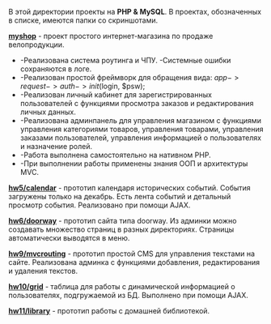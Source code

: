 В этой директории проекты на **PHP & MySQL**. В проектах, обозначенных в списке, имеются папки со скриншотами.

**[myshop](https://github.com/segakuz/repository/edit/master/PHP/myshop)** - 
проект простого интернет-магазина по продаже велопродукции. 
*	-Реализована система роутинга и ЧПУ. -Системные ошибки сохраняются в логе. 
*	-Реализован простой фреймворк для обращения вида: $app->request->auth->init($login, $psw); 
*	-Реализован личный кабинет для зарегистрированных пользователей с функциями просмотра заказов и редактирования личных данных. 
*	-Реализована админпанель для управления магазином с функциями управления категориями товаров, управления товарами, управления заказами пользователей, управления информацией о пользователях и назначение ролей. 
*	-Работа выполнена самостоятельно на нативном PHP. 
*	-При выполнении работы применены знания ООП и архитектуры MVC.

**[hw5/calendar](https://github.com/segakuz/repository/edit/master/PHP/hw5/calendar)** - 
прототип календаря исторических событий. События загружены только на декабрь. Есть лента событий и детальный просмотр события. Реализовано при помощи AJAX.

**[hw6/doorway](https://github.com/segakuz/repository/edit/master/PHP/hw6/doorway)** - 
прототип сайта типа doorway. Из админки можно создавать множество страниц в разных директориях. Страницы автоматически выводятся в меню.

**[hw9/mvcrouting](https://github.com/segakuz/repository/edit/master/PHP/hw9/mvcrouting)** - 
прототип простой CMS для управления текстами на сайте. Реализована админка с функциями добавления, редактирования и удаления текстов.

**[hw10/grid](https://github.com/segakuz/repository/edit/master/PHP/hw10/grid)** - 
таблица для работы с динамической информацией о пользователях, подгружаемой из БД. Выполнено при помощи AJAX.

**[hw11/library](https://github.com/segakuz/repository/edit/master/PHP/hw11/library)** - 
прототип работы с домашней библиотекой.

